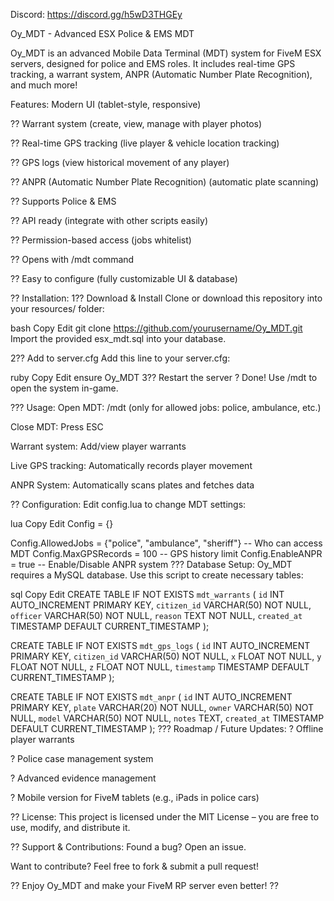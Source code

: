 Discord: https://discord.gg/h5wD3THGEy

Oy_MDT - Advanced ESX Police & EMS MDT

 Oy_MDT is an advanced Mobile Data Terminal (MDT) system for FiveM ESX servers, designed for police and EMS roles. It includes real-time GPS tracking, a warrant system, ANPR (Automatic Number Plate Recognition), and much more!

Features:
Modern UI (tablet-style, responsive)

?? Warrant system (create, view, manage with player photos)

?? Real-time GPS tracking (live player & vehicle location tracking)

?? GPS logs (view historical movement of any player)

?? ANPR (Automatic Number Plate Recognition) (automatic plate scanning)

?? Supports Police & EMS

?? API ready (integrate with other scripts easily)

?? Permission-based access (jobs whitelist)

?? Opens with /mdt command

?? Easy to configure (fully customizable UI & database)

?? Installation:
1?? Download & Install
Clone or download this repository into your resources/ folder:

bash
Copy
Edit
git clone https://github.com/yourusername/Oy_MDT.git
Import the provided esx_mdt.sql into your database.

2?? Add to server.cfg
Add this line to your server.cfg:

ruby
Copy
Edit
ensure Oy_MDT
3?? Restart the server
? Done! Use /mdt to open the system in-game.

??? Usage:
Open MDT: /mdt (only for allowed jobs: police, ambulance, etc.)

Close MDT: Press ESC

Warrant system: Add/view player warrants

Live GPS tracking: Automatically records player movement

ANPR System: Automatically scans plates and fetches data

?? Configuration:
Edit config.lua to change MDT settings:

lua
Copy
Edit
Config = {}

Config.AllowedJobs = {"police", "ambulance", "sheriff"}  -- Who can access MDT
Config.MaxGPSRecords = 100  -- GPS history limit
Config.EnableANPR = true  -- Enable/Disable ANPR system
??? Database Setup:
Oy_MDT requires a MySQL database. Use this script to create necessary tables:

sql
Copy
Edit
CREATE TABLE IF NOT EXISTS `mdt_warrants` (
    `id` INT AUTO_INCREMENT PRIMARY KEY,
    `citizen_id` VARCHAR(50) NOT NULL,
    `officer` VARCHAR(50) NOT NULL,
    `reason` TEXT NOT NULL,
    `created_at` TIMESTAMP DEFAULT CURRENT_TIMESTAMP
);

CREATE TABLE IF NOT EXISTS `mdt_gps_logs` (
    `id` INT AUTO_INCREMENT PRIMARY KEY,
    `citizen_id` VARCHAR(50) NOT NULL,
    `x` FLOAT NOT NULL,
    `y` FLOAT NOT NULL,
    `z` FLOAT NOT NULL,
    `timestamp` TIMESTAMP DEFAULT CURRENT_TIMESTAMP
);

CREATE TABLE IF NOT EXISTS `mdt_anpr` (
    `id` INT AUTO_INCREMENT PRIMARY KEY,
    `plate` VARCHAR(20) NOT NULL,
    `owner` VARCHAR(50) NOT NULL,
    `model` VARCHAR(50) NOT NULL,
    `notes` TEXT,
    `created_at` TIMESTAMP DEFAULT CURRENT_TIMESTAMP
);
??? Roadmap / Future Updates:
? Offline player warrants

? Police case management system

? Advanced evidence management

? Mobile version for FiveM tablets (e.g., iPads in police cars)

?? License:
This project is licensed under the MIT License – you are free to use, modify, and distribute it.

?? Support & Contributions:
Found a bug? Open an issue.

Want to contribute? Feel free to fork & submit a pull request!

?? Enjoy Oy_MDT and make your FiveM RP server even better! ??

